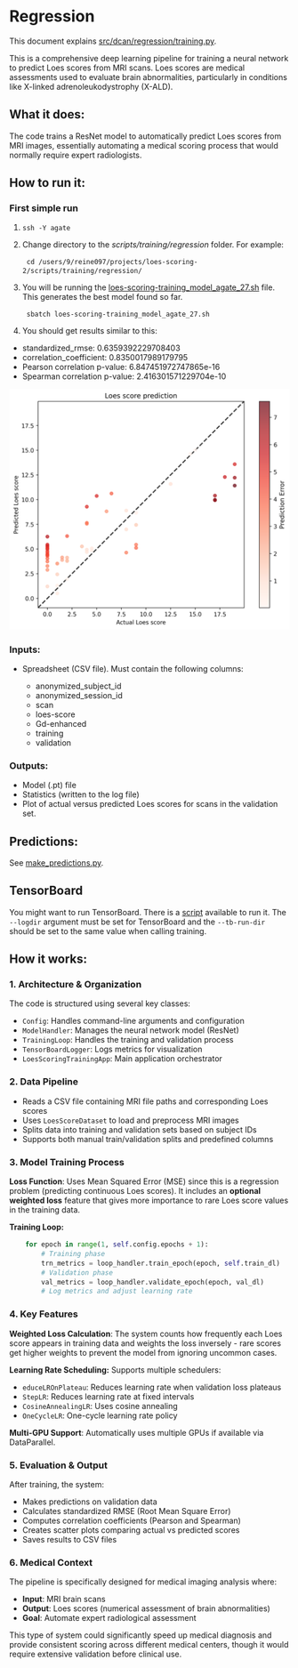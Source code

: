 # Regression

This document explains [src/dcan/regression/training.py](/src/dcan/regression/training.py).

This is a comprehensive deep learning pipeline for training a neural network to predict Loes scores from MRI scans. Loes scores are medical assessments used to evaluate brain abnormalities, particularly in conditions like X-linked adrenoleukodystrophy (X-ALD).

## What it does:
The code trains a ResNet model to automatically predict Loes scores from MRI images, essentially automating a medical scoring process that would normally require expert radiologists.

## How to run it:

### First simple run

1. `ssh -Y agate`
2. Change directory to the *scripts/training/regression* folder.  For example:
    
        cd /users/9/reine097/projects/loes-scoring-2/scripts/training/regression/

3. You will be running the [loes-scoring-training_model_agate_27.sh](../scripts/training/regression/loes-scoring-training_model_agate_27.sh) file.  This generates the best model found so far.

        sbatch loes-scoring-training_model_agate_27.sh 

4. You should get results similar to this:

* standardized_rmse: 0.6359392229708403
* correlation_coefficient: 0.8350017989179795
* Pearson correlation p-value: 6.847451972747865e-16
* Spearman correlation p-value: 2.416301571229704e-10

![Actual versus predicted Loes scores](../doc/models/regression/model27/model27.png)

### Inputs:

* Spreadsheet (CSV file).  Must contain the following columns:
  
  * anonymized_subject_id
  * anonymized_session_id
  * scan
  * loes-score
  * Gd-enhanced
  * training
  * validation

### Outputs:
* Model (.pt) file
* Statistics (written to the log file)
* Plot of actual versus predicted Loes scores for scans in the validation set.

## Predictions:
See [make_predictions.py](../src/dcan/inference/make_predictions.py).

## TensorBoard
You might want to run TensorBoard.  There is a [script](../scripts/run_tensorboard.sh) available to run it.  The `--logdir` argument must be set for TensorBoard and the `--tb-run-dir` should be set to
the same value when calling training.

## How it works:
### 1. Architecture & Organization
The code is structured using several key classes:

* `Config`: Handles command-line arguments and configuration
* `ModelHandler`: Manages the neural network model (ResNet)
* `TrainingLoop`: Handles the training and validation process
* `TensorBoardLogger`: Logs metrics for visualization
* `LoesScoringTrainingApp`: Main application orchestrator

### 2. Data Pipeline

* Reads a CSV file containing MRI file paths and corresponding Loes scores
* Uses `LoesScoreDataset` to load and preprocess MRI images
* Splits data into training and validation sets based on subject IDs
* Supports both manual train/validation splits and predefined columns

### 3. Model Training Process
**Loss Function**: Uses Mean Squared Error (MSE) since this is a regression problem (predicting continuous Loes scores). It includes an **optional weighted loss** feature that gives more importance to rare Loes score values in the training data.

**Training Loop:**
```python
    for epoch in range(1, self.config.epochs + 1):
        # Training phase
        trn_metrics = loop_handler.train_epoch(epoch, self.train_dl)
        # Validation phase  
        val_metrics = loop_handler.validate_epoch(epoch, val_dl)
        # Log metrics and adjust learning rate
```
### 4. Key Features
**Weighted Loss Calculation**: The system counts how frequently each Loes score appears in training data and weights the loss inversely - rare scores get higher weights to prevent the model from ignoring uncommon cases.

**Learning Rate Scheduling:** Supports multiple schedulers:

* `educeLROnPlateau`: Reduces learning rate when validation loss plateaus
* `StepLR`: Reduces learning rate at fixed intervals
* `CosineAnnealingLR`: Uses cosine annealing
* `OneCycleLR`: One-cycle learning rate policy

**Multi-GPU Support**: Automatically uses multiple GPUs if available via DataParallel.

### 5. Evaluation & Output
After training, the system:

* Makes predictions on validation data
* Calculates standardized RMSE (Root Mean Square Error)
* Computes correlation coefficients (Pearson and Spearman)
* Creates scatter plots comparing actual vs predicted scores
* Saves results to CSV files

### 6. Medical Context
The pipeline is specifically designed for medical imaging analysis where:

* **Input**: MRI brain scans
* **Output**: Loes scores (numerical assessment of brain abnormalities)
* **Goal**: Automate expert radiological assessment

This type of system could significantly speed up medical diagnosis and provide consistent scoring across different medical centers, though it would require extensive validation before clinical use.
